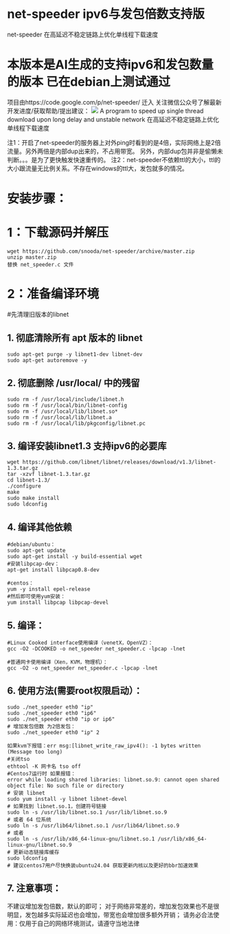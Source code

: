 # net-speeder ipv6与发包倍数支持版
net-speeder 在高延迟不稳定链路上优化单线程下载速度 
# 本版本是AI生成的支持ipv6和发包数量的版本 已在debian上测试通过

项目由https://code.google.com/p/net-speeder/  迁入
关注微信公众号了解最新开发进度/获取帮助/提出建议：
<img src="http://www.snooda.com/images/qrcode.jpg" />
A program to speed up single thread download upon long delay and unstable network
在高延迟不稳定链路上优化单线程下载速度

注1：开启了net-speeder的服务器上对外ping时看到的是4倍，实际网络上是2倍流量。另外两倍是内部dup出来的，不占用带宽。
另外，内部dup包并非是偷懒未判断。。。是为了更快触发快速重传的。
注2：net-speeder不依赖ttl的大小，ttl的大小跟流量无比例关系。不存在windows的ttl大，发包就多的情况。

# 安装步骤：

# 1：下载源码并解压
    wget https://github.com/snooda/net-speeder/archive/master.zip
    unzip master.zip
    替换 net_speeder.c 文件

# 2：准备编译环境
#先清理旧版本的libnet
## 1. 彻底清除所有 apt 版本的 libnet
    sudo apt-get purge -y libnet1-dev libnet-dev
    sudo apt-get autoremove -y

## 2. 彻底删除 /usr/local/ 中的残留
    sudo rm -f /usr/local/include/libnet.h
    sudo rm -f /usr/local/bin/libnet-config
    sudo rm -f /usr/local/lib/libnet.so*
    sudo rm -f /usr/local/lib/libnet.a
    sudo rm -f /usr/local/lib/pkgconfig/libnet.pc

## 3. 编译安装libnet1.3 支持ipv6的必要库
    wget https://github.com/libnet/libnet/releases/download/v1.3/libnet-1.3.tar.gz
    tar -xzvf libnet-1.3.tar.gz
    cd libnet-1.3/
    ./configure
    make
    sudo make install
    sudo ldconfig

## 4. 编译其他依赖
    #debian/ubuntu：
    sudo apt-get update
    sudo apt-get install -y build-essential wget
    #安装libpcap-dev：
    apt-get install libpcap0.8-dev 

    #centos：
    yum -y install epel-release
    #然后即可使用yum安装：
    yum install libpcap libpcap-devel

## 5. 编译：

    #Linux Cooked interface使用编译（venetX，OpenVZ）：
    gcc -O2 -DCOOKED -o net_speeder net_speeder.c -lpcap -lnet

    #普通网卡使用编译（Xen，KVM，物理机）：
    gcc -O2 -o net_speeder net_speeder.c -lpcap -lnet

## 6. 使用方法(需要root权限启动）：
    sudo ./net_speeder eth0 "ip"
    sudo ./net_speeder eth0 "ip6"
    sudo ./net_speeder eth0 "ip or ip6"
    # 增加发包倍数 为2倍发包：
    sudo ./net_speeder eth0 "ip" 2 
    
    如果kvm下报错：err msg:[libnet_write_raw_ipv4(): -1 bytes written (Message too long)
    #关闭tso
    ethtool -K 网卡名 tso off
    #Centos7运行时 如果报错：
    error while loading shared libraries: libnet.so.9: cannot open shared object file: No such file or directory
    # 安装 libnet
    sudo yum install -y libnet libnet-devel
    # 如果找到 libnet.so.1，创建符号链接
    sudo ln -s /usr/lib/libnet.so.1 /usr/lib/libnet.so.9
    # 或者 64 位系统
    sudo ln -s /usr/lib64/libnet.so.1 /usr/lib64/libnet.so.9
    # 或者
    sudo ln -s /usr/lib/x86_64-linux-gnu/libnet.so.1 /usr/lib/x86_64-linux-gnu/libnet.so.9
    # 更新动态链接库缓存
    sudo ldconfig
    # 建议centos7用户尽快换装ubuntu24.04 获取更新内核以及更好的bbr加速效果
## 7. 注意事项：
不建议增加发包倍数，默认的即可；
对于网络非常差的，增加发包效果也不是很明显，发包越多实际延迟也会增加，带宽也会增加很多额外开销；
请务必合法使用：仅用于自己的网络环境测试，请遵守当地法律
